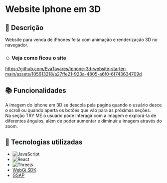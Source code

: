 # Website Iphone em 3D

## :memo: Descrição
Website para venda de iPhones feita com animação e renderização 3D no navegador.

###  :relaxed: Veja como ficou o site
https://github.com/EvaTavares/iphone-3d-website-starter-main/assets/105613218/a27ffe21-923a-4805-a6f0-6f743634709d

## :books: Funcionalidades 
<p>
  A imagem do iphone em 3D se descola pela página quando o usuário desce o scroll ou quando aperta os botões que vão para as próximas seções.
  <br>
  Na seção TRY ME o usuário pode interagir com a imagem e explorá-la de diferentes ângulos, além de poder aumentar e diminuir a imagem através do zoom.
</p>

##  :wrench: Tecnologias utilizadas

* ![JavaScript](https://img.shields.io/badge/javascript-%23323330.svg?style=for-the-badge&logo=javascript&logoColor=%23F7DF1E)
* ![React](https://img.shields.io/badge/react-%2320232a.svg?style=for-the-badge&logo=react&logoColor=%2361DAFB)
* ![Threejs](https://img.shields.io/badge/threejs-black?style=for-the-badge&logo=three.js&logoColor=white)
* [WebGi SDK](https://webgi.xyz/)
* [GSAP](https://gsap.com/)

